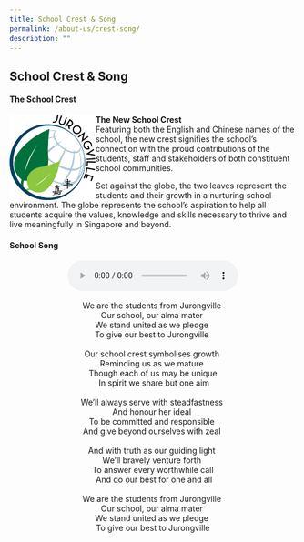 ```yaml
---
title: School Crest & Song
permalink: /about-us/crest-song/
description: ""
---
```

## School Crest & Song

#### The School Crest

<img src="/images/JVSS_2019_logo_OCT_outline.png" style="width:30%" align=left>

**The New School Crest**<br>
Featuring both the English and Chinese names of the school, the new crest signifies the school’s connection with the proud contributions of the students, staff and stakeholders of both constituent school communities.  
  
Set against the globe, the two leaves represent the students and their growth in a nurturing school environment. The globe represents the school’s aspiration to help all students acquire the values, knowledge and skills necessary to thrive and live meaningfully in Singapore and beyond.

#### School Song
<center><audio src="/files/JVS%20School%20Song.mp3" controls="">
<p>If you are reading this, it is because your browser does not support the audio element.</p>
</audio></center>
<p align="center">
We are the students from Jurongville <br>
Our school, our alma mater <br>
We stand united as we pledge <br>
To give our best to Jurongville <br><br>
Our school crest symbolises growth <br>
Reminding us as we mature <br>
Though each of us may be unique<br> 
In spirit we share but one aim <br><br>
We’ll always serve with steadfastness <br>
And honour her ideal <br>
To be committed and responsible <br>
And give beyond ourselves with zeal <br><br>
And with truth as our guiding light <br>
We’ll bravely venture forth <br>
To answer every worthwhile call<br> 
And do our best for one and all <br><br>
We are the students from Jurongville <br>
Our school, our alma mater <br>
We stand united as we pledge <br>
To give our best to Jurongville
